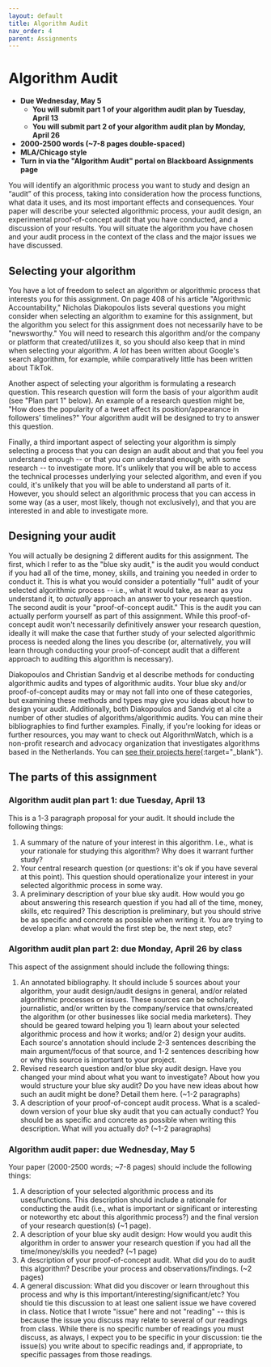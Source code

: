 ```yaml
---
layout: default
title: Algorithm Audit
nav_order: 4
parent: Assignments
---
```

# Algorithm Audit
* **Due Wednesday, May 5**
    * **You will submit part 1 of your algorithm audit plan by Tuesday, April 13**
    * **You will submit part 2 of your algorithm audit plan by Monday, April 26**
* **2000-2500 words (~7-8 pages double-spaced)**
* **MLA/Chicago style**
* **Turn in via the "Algorithm Audit" portal on Blackboard Assignments page**

You will identify an algorithmic process you want to study and design an “audit” of this process, taking into consideration how the process functions, what data it uses, and its most important effects and consequences. Your paper will describe your selected algorithmic process, your audit design, an experimental proof-of-concept audit that you have conducted, and a discussion of your results. You will situate the algorithm you have chosen and your audit process in the context of the class and the major issues we have discussed.

## Selecting your algorithm
You have a lot of freedom to select an algorithm or algorithmic process that interests you for this assignment. On page 408 of his article "Algorithmic Accountability," Nicholas Diakopoulos lists several questions you might consider when selecting an algorithm to examine for this assignment, but the algorithm you select for this assignment does not necessarily have to be "newsworthy." You will need to research this algorithm and/or the company or platform that created/utilizes it, so you should also keep that in mind when selecting your algorithm. *A lot* has been written about Google's search algorithm, for example, while comparatively little has been written about TikTok.

Another aspect of selecting your algorithm is formulating a research question. This research question will form the basis of your algorithm audit (see "Plan part 1" below). An example of a research question might be, "How does the popularity of a tweet affect its position/appearance in followers’ timelines?" Your algorithm audit will be designed to try to answer this question.

Finally, a third important aspect of selecting your algorithm is simply selecting a process that you can design an audit about and that you feel you understand enough -- or that you *can* understand enough, with some research -- to investigate more. It's unlikely that you will be able to access the technical processes underlying your selected algorithm, and even if you could, it's unlikely that you will be able to understand all parts of it. However, you should select an algorithmic process that you can access in some way (as a user, most likely, though not exclusively), and that you are interested in and able to investigate more.

## Designing your audit
You will actually be designing 2 different audits for this assignment. The first, which I refer to as the "blue sky audit," is the audit you would conduct if you had all of the time, money, skills, and training you needed in order to conduct it. This is what you would consider a potentially "full" audit of your selected algorithmic process -- i.e., what it would take, as near as you understand it, to *actually* approach an answer to your research question. The second audit is your "proof-of-concept audit." This is the audit you can actually perform yourself as part of this assignment. While this proof-of-concept audit won't necessarily definitively answer your research question, ideally it will make the case that further study of your selected algorithmic process is needed along the lines you describe (or, alternatively, you will learn through conducting your proof-of-concept audit that a different approach to auditing this algorithm is necessary).

Diakopoulos and Christian Sandvig et al describe methods for conducting algorithmic audits and types of algorithmic audits. Your blue sky and/or proof-of-concept audits may or may not fall into one of these categories, but examining these methods and types may give you ideas about how to design your audit. Additionally, both Diakopoulos and Sandvig et al cite a number of other studies of algorithms/algorithmic audits. You can mine their bibliographies to find further examples. Finally, if you're looking for ideas or further resources, you may want to check out AlgorithmWatch, which is a non-profit research and advocacy organization that investigates algorithms based in the Netherlands. You can [see their projects here](https://algorithmwatch.org/en/projects/){:target="_blank"}.

## The parts of this assignment
### Algorithm audit plan part 1: due Tuesday, April 13
This is a 1-3 paragraph proposal for your audit. It should include the following things:
1. A summary of the nature of your interest in this algorithm. I.e., what is your rationale for studying this algorithm? Why does it warrant further study?
2. Your central research question (or questions: it's ok if you have several at this point). This question should operationalize your interest in your selected algorithmic process in some way.
3. A preliminary description of your blue sky audit. How would you go about answering this research question if you had all of the time, money, skills, etc required? This description is preliminary, but you should strive be as specific and concrete as possible when writing it. You are trying to develop a plan: what would the first step be, the next step, etc?

### Algorithm audit plan part 2: due Monday, April 26 by class
This aspect of the assignment should include the following things:
1. An annotated bibliography. It should include 5 sources about your algorithm, your audit design/audit designs in general, and/or related algorithmic processes or issues.  These sources can be scholarly, journalistic, and/or written by the company/service that owns/created the algorithm (or other businesses like social media marketers). They should be geared toward helping you 1) learn about your selected algorithmic process and how it works; and/or 2) design your audits. Each source's annotation should include 2-3 sentences describing the main argument/focus of that source, and 1-2 sentences describing how or why this source is important to your project.
2. Revised research question and/or blue sky audit design. Have you changed your mind about what you want to investigate? About how you would structure your blue sky audit? Do you have new ideas about how such an audit might be done? Detail them here. (~1-2 paragraphs)
3. A description of your proof-of-concept audit process. What is a scaled-down version of your blue sky audit that you can actually conduct? You should be as specific and concrete as possible when writing this description. What will you actually do? (~1-2 paragraphs)

### Algorithm audit paper: due Wednesday, May 5
Your paper (2000-2500 words; ~7-8 pages) should include the following things:
1. A description of your selected algorithmic process and its uses/functions. This description should include a rationale for conducting the audit (i.e., what is important or significant or interesting or noteworthy etc about this algorithmic process?) and the final version of your research question(s) (~1 page).
2. A description of your blue sky audit design: How would you audit this algorithm in order to answer your research question if you had all the time/money/skills you needed? (~1 page)
3. A description of your proof-of-concept audit. What did you do to audit this algorithm? Describe your process and observations/findings. (~2 pages)
4. A general discussion: What did you discover or learn throughout this process and why is this important/interesting/significant/etc? You should tie this discussion to at least one salient issue we have covered in class. Notice that I wrote "issue" here and not "reading" -- this is because the issue you discuss may relate to several of our readings from class. While there is no specific number of readings you must discuss, as always, I expect you to be specific in your discussion: tie the issue(s) you write about to specific readings and, if appropriate, to specific passages from those readings.
